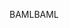 <span data-ttu-id="20fa2-101">BAML</span><span class="sxs-lookup"><span data-stu-id="20fa2-101">BAML</span></span>